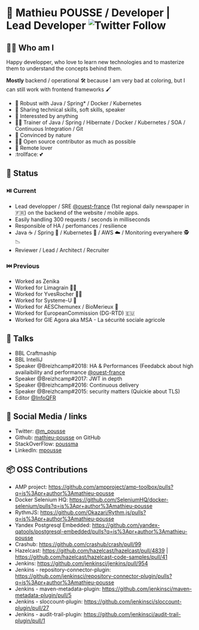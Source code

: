 # 👷‍ Mathieu POUSSE / Developer | Lead Developer ![Twitter Follow](https://img.shields.io/twitter/follow/m_pousse?label=Follow%20me%20on%20Twitter&style=social)

## 👱‍♂️ Who am I

Happy developper, who love to learn new technologies and to masterize them to understand the concepts behind them.

**Mostly** backend / operational 🛠️ because I am very bad at coloring, but I can still work with frontend frameworks 🖌️

* 💪 Robust with Java / Spring* / Docker / Kubernetes
* 📢 Sharing technical skills, soft skills, speaker
* 🔭 Interessted by anything
* 👨‍🏫 Trainer of Java / Spring / Hibernate / Docker / Kubernetes / SOA / Continuous Integration / Git
* 💚 Convinced by nature
* 🙋‍♂️ Open source contributor as much as possible
* 🏡 Remote lover
* :trollface: 💕

## 📍 Status

### ⏯️ Current

* Lead developper / SRE [@ouest-france](https://www.ouest-france.fr/) (1st regional daily newspaper in 🇫🇷) on the backend of the website / mobile apps.
* Easily handling 300 requests / seconds in milliseconds
* Responsible of HA / perfomances / resilience
* Java ☕ / Spring 🥬 / Kubernetes 🐋 / AWS ☁️ / Monitoring everywhere 🕵️ 📉
* Reviewer / Lead / Architect / Recruiter 

### ⏮️ Previous

* Worked as Zenika
* Worked for Limagrain 🧑‍🌾
* Worked for YvesRocher 💄🌱
* Worked for Systeme-U 🛒
* Worked for AESChemunex / BioMerieux 🔬
* Worked for EuropeanCommission (DG-RTD) 🇪🇺
* Worked for GIE Agora aka MSA - La sécurité sociale agricole
        
## 📢 Talks

* BBL Craftmaship
* BBL IntelliJ
* Speaker @Breizhcamp#2018: HA & Performances (Feedabck about high availaibility and performance [@ouest-france](https://www.ouest-france.fr/)
* Speaker @Breizhcamp#2017: JWT in depth
* Speaker @Breizhcamp#2016: Continuous delivery
* Speaker @Breizhcamp#2015: security matters (Quickie about TLS)
* Editor [@InfoQFR](https://www.infoq.com/fr/profile/Mathieu-Pousse/)

## 🤝 Social Media / links

* Twitter: [@m_pousse](https://twitter.com/m_pousse)
* Github: [mathieu-pousse](https://github.com/mathieu-pousse) on GitHub
* StackOverFlow: [poussma](https://stackoverflow.com/users/1517816/poussma)
* LinkedIn: [mpousse](https://www.linkedin.com/in/mpousse/)

## 📦 OSS Contributions

* AMP project: https://github.com/ampproject/amp-toolbox/pulls?q=is%3Apr+author%3Amathieu-pousse
* Docker Selenium HQ: https://github.com/SeleniumHQ/docker-selenium/pulls?q=is%3Apr+author%3Amathieu-pousse
* RythmJS: https://github.com/Okazari/Rythm.js/pulls?q=is%3Apr+author%3Amathieu-pousse
* Yandex Postgresql Embedded: https://github.com/yandex-qatools/postgresql-embedded/pulls?q=is%3Apr+author%3Amathieu-pousse
* Crashub: https://github.com/crashub/crash/pull/99
* Hazelcast: https://github.com/hazelcast/hazelcast/pull/4839 | https://github.com/hazelcast/hazelcast-code-samples/pull/41
* Jenkins: https://github.com/jenkinsci/jenkins/pull/954
* Jenkins - repository-connector-plugin: https://github.com/jenkinsci/repository-connector-plugin/pulls?q=is%3Apr+author%3Amathieu-pousse
* Jenkins - maven-metadata-plugin: https://github.com/jenkinsci/maven-metadata-plugin/pull/5
* Jenkins - sloccount-plugin: https://github.com/jenkinsci/sloccount-plugin/pull/27
* Jenkins - audit-trail-plugin: https://github.com/jenkinsci/audit-trail-plugin/pull/1



